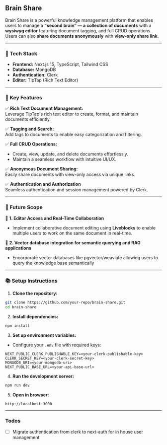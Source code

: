 ## Brain Share

Brain Share is a powerful knowledge management platform that enables users to manage a **"second brain" — a collection of documents** with a **wysiwyg editor** featuring document tagging, and full CRUD operations. Users can also **share documents anonymously** with **view-only share link**.

---

### 🚀 Tech Stack

- **Frontend:** Next.js 15, TypeScript, Tailwind CSS  
- **Database:** MongoDB  
- **Authentication:** Clerk  
- **Editor:** TipTap (Rich Text Editor)  
---

### 🎯 Key Features

✅ **Rich Text Document Management:**  
Leverage TipTap's rich text editor to create, format, and maintain documents efficiently.

✅ **Tagging and Search:**  
Add tags to documents to enable easy categorization and filtering.

✅ **Full CRUD Operations:**  
- Create, view, update, and delete documents effortlessly.  
- Maintain a seamless workflow with intuitive UI/UX.

✅ **Anonymous Document Sharing:**  
Easily share documents with view-only access via unique links.

✅ **Authentication and Authorization**  
Seamless authentication and session management powered by Clerk.


---

### 🔮 Future Scope

🚧 **1. Editor Access and Real-Time Collaboration**  
- Implement collaborative document editing using **Liveblocks** to enable multiple users to work on the same document in real-time.

🧠 **2. Vector database integration for semantic querying and RAG applications**  
- Encorporate vector databases like pgvector/weaviate allowing users to query the knowledge base semantically
---

### 📚 Setup Instructions

1. **Clone the repository:**
```bash
git clone https://github.com/your-repo/brain-share.git
cd brain-share
```

2. **Install dependencies:**
```bash
npm install
```

3. **Set up environment variables:**
- Configure your `.env` file with required keys:
```
NEXT_PUBLIC_CLERK_PUBLISHABLE_KEY=<your-clerk-publishable-key>
CLERK_SECRET_KEY=<your-clerk-secret-key>
MONGODB_URI=<your-mongodb-uri>
NEXT_PUBLIC_BASE_URL=<your-api-base-url>

```

4. **Run the development server:**
```bash
npm run dev
```

5. **Open in browser:**
```
http://localhost:3000
```

---
### Todos
- [ ]  Migrate authentication from clerk to next-auth for in house user management



